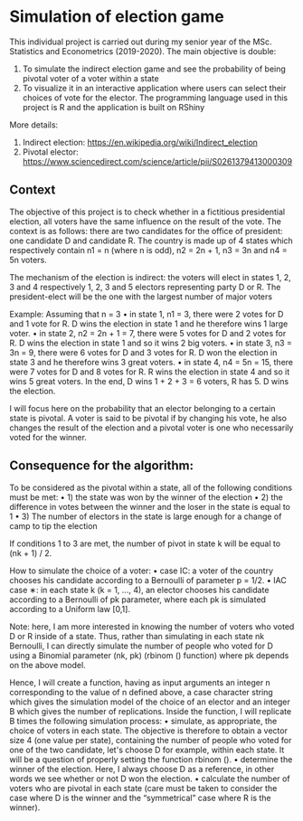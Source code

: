 # Simulation of election game
This individual project is carried out during my senior year of the MSc. Statistics and Econometrics (2019-2020).
The main objective is double:
1. To simulate the indirect election game and see the probability of being pivotal voter of a voter within a state
2. To visualize it in an interactive application where users can select their choices of vote for the elector.
The programming language used in this project is R and the application is built on RShiny

More details:
1. Indirect election: https://en.wikipedia.org/wiki/Indirect_election
2. Pivotal elector: https://www.sciencedirect.com/science/article/pii/S0261379413000309

## Context

The objective of this project is to check whether in a fictitious presidential election, all voters have the same influence on the result of the vote. The context is as follows: there are two candidates for the office of president: one candidate D and candidate R. The country is made up of 4 states which respectively contain n1 = n (where n is odd), n2 = 2n + 1, n3 = 3n and n4 = 5n voters.

The mechanism of the election is indirect: the voters will elect in states 1, 2, 3 and 4 respectively 1, 2, 3 and 5 electors representing party D or R. The president-elect will be the one with the largest number of major voters

Example: Assuming that n = 3
• in state 1, n1 = 3, there were 2 votes for D and 1 vote for R. D wins the election in state 1 and he therefore wins 1 large voter.
• in state 2, n2 = 2n + 1 = 7, there were 5 votes for D and 2 votes for R. D wins the election in state 1 and so it wins 2 big voters.
• in state 3, n3 = 3n = 9, there were 6 votes for D and 3 votes for R. D won the election in state 3 and he therefore wins 3 great voters.
• in state 4, n4 = 5n = 15, there were 7 votes for D and 8 votes for R. R wins the election in state 4 and so it wins 5 great voters.
In the end, D wins 1 + 2 + 3 = 6 voters, R has 5. D wins the election.

I will focus here on the probability that an elector belonging to a certain state is pivotal. A voter is said to be pivotal if by changing his vote, he also changes the result of the election and a pivotal voter is one who necessarily voted for the winner.

## Consequence for the algorithm: 

To be considered as the pivotal within a state, all of the following conditions must be met:
• 1) the state was won by the winner of the election
• 2) the difference in votes between the winner and the loser in the state is equal to 1
• 3) The number of electors in the state is large enough for a change of camp to tip the election

If conditions 1 to 3 are met, the number of pivot in state k will be equal to (nk + 1) / 2.

How to simulate the choice of a voter:
• case IC: a voter of the country chooses his candidate according to a Bernoulli of parameter p = 1/2.
• IAC case ∗: in each state k (k = 1, ..., 4), an elector chooses his candidate according to a Bernoulli of pk parameter, where each pk is simulated according to a Uniform law [0,1].

Note: here, I am more interested in knowing the number of voters who voted D or R inside of a state. Thus, rather than simulating in each state nk Bernoulli, I can directly simulate the number of people who voted for D using a Binomial parameter (nk, pk) (rbinom () function) where pk depends on the above model.

Hence, I will create a function, having as input arguments an integer n corresponding to the value of n defined above, a case character string which gives the simulation model of the choice of an elector and an integer B which gives the number of replications. Inside the function, I will replicate B times the following simulation process:
• simulate, as appropriate, the choice of voters in each state. The objective is therefore to obtain a vector size 4 (one value per state), containing the number of people who voted for one of the two candidate, let's choose D for example, within each state. It will be a question of properly setting the function rbinom ().
• determine the winner of the election. Here, I always choose D as a reference, in other words we see whether or not D won the election.
• calculate the number of voters who are pivotal in each state (care must be taken to consider the case where D is the winner and the “symmetrical” case where R is the winner).
